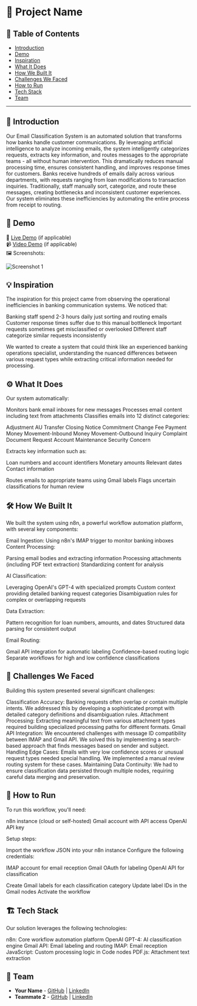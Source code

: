 # 🚀 Project Name

## 📌 Table of Contents
- [Introduction](#introduction)
- [Demo](#demo)
- [Inspiration](#inspiration)
- [What It Does](#what-it-does)
- [How We Built It](#how-we-built-it)
- [Challenges We Faced](#challenges-we-faced)
- [How to Run](#how-to-run)
- [Tech Stack](#tech-stack)
- [Team](#team)

---

## 🎯 Introduction
Our Email Classification System is an automated solution that transforms how banks handle customer communications. By leveraging artificial intelligence to analyze incoming emails, the system intelligently categorizes requests, extracts key information, and routes messages to the appropriate teams - all without human intervention. This dramatically reduces manual processing time, ensures consistent handling, and improves response times for customers.
Banks receive hundreds of emails daily across various departments, with requests ranging from loan modifications to transaction inquiries. Traditionally, staff manually sort, categorize, and route these messages, creating bottlenecks and inconsistent customer experiences. Our system eliminates these inefficiencies by automating the entire process from receipt to routing.

## 🎥 Demo
🔗 [Live Demo](#) (if applicable)  
📹 [Video Demo](#) (if applicable)  
🖼️ Screenshots:

![Screenshot 1](link-to-image)

## 💡 Inspiration
The inspiration for this project came from observing the operational inefficiencies in banking communication systems. We noticed that:

Banking staff spend 2-3 hours daily just sorting and routing emails
Customer response times suffer due to this manual bottleneck
Important requests sometimes get misclassified or overlooked
Different staff categorize similar requests inconsistently

We wanted to create a system that could think like an experienced banking operations specialist, understanding the nuanced differences between various request types while extracting critical information needed for processing.

## ⚙️ What It Does
Our system automatically:

Monitors bank email inboxes for new messages
Processes email content including text from attachments
Classifies emails into 12 distinct categories:

Adjustment
AU Transfer
Closing Notice
Commitment Change
Fee Payment
Money Movement-Inbound
Money Movement-Outbound
Inquiry
Complaint
Document Request
Account Maintenance
Security Concern


Extracts key information such as:

Loan numbers and account identifiers
Monetary amounts
Relevant dates
Contact information


Routes emails to appropriate teams using Gmail labels
Flags uncertain classifications for human review


## 🛠️ How We Built It
We built the system using n8n, a powerful workflow automation platform, with several key components:

Email Ingestion: Using n8n's IMAP trigger to monitor banking inboxes
Content Processing:

Parsing email bodies and extracting information
Processing attachments (including PDF text extraction)
Standardizing content for analysis


AI Classification:

Leveraging OpenAI's GPT-4 with specialized prompts
Custom context providing detailed banking request categories
Disambiguation rules for complex or overlapping requests


Data Extraction:

Pattern recognition for loan numbers, amounts, and dates
Structured data parsing for consistent output


Email Routing:

Gmail API integration for automatic labeling
Confidence-based routing logic
Separate workflows for high and low confidence classifications


## 🚧 Challenges We Faced
Building this system presented several significant challenges:

Classification Accuracy: Banking requests often overlap or contain multiple intents. We addressed this by developing a sophisticated prompt with detailed category definitions and disambiguation rules.
Attachment Processing: Extracting meaningful text from various attachment types required building specialized processing paths for different formats.
Gmail API Integration: We encountered challenges with message ID compatibility between IMAP and Gmail API. We solved this by implementing a search-based approach that finds messages based on sender and subject.
Handling Edge Cases: Emails with very low confidence scores or unusual request types needed special handling. We implemented a manual review routing system for these cases.
Maintaining Data Continuity: We had to ensure classification data persisted through multiple nodes, requiring careful data merging and preservation.

## 🏃 How to Run
To run this workflow, you'll need:

n8n instance (cloud or self-hosted)
Gmail account with API access
OpenAI API key

Setup steps:

Import the workflow JSON into your n8n instance
Configure the following credentials:

IMAP account for email reception
Gmail OAuth for labeling
OpenAI API for classification


Create Gmail labels for each classification category
Update label IDs in the Gmail nodes
Activate the workflow



## 🏗️ Tech Stack
Our solution leverages the following technologies:

n8n: Core workflow automation platform
OpenAI GPT-4: AI classification engine
Gmail API: Email labeling and routing
IMAP: Email reception
JavaScript: Custom processing logic in Code nodes
PDF.js: Attachment text extraction

## 👥 Team
- **Your Name** - [GitHub](#) | [LinkedIn](#)
- **Teammate 2** - [GitHub](#) | [LinkedIn](#)
